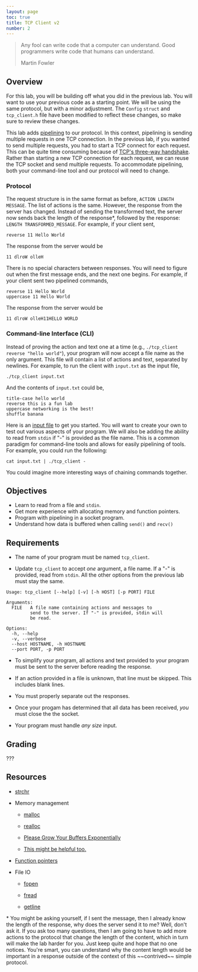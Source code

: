 ```yaml
---
layout: page
toc: true
title: TCP Client v2
number: 2
---
```


> Any fool can write code that a computer can understand. Good programmers write code that humans can understand.
> 
> Martin Fowler

## Overview
For this lab, you will be building off what you did in the previous lab. You will want to use your previous code as a starting point. We will be using the same protocol, but with a minor adjustment. The `Config` `struct` and `tcp_client.h` file have been modified to reflect these changes, so make sure to review these changes.

This lab adds [pipelining](https://en.wikipedia.org/wiki/Pipeline_(computing)) to our protocol. In this context, pipelining is sending multiple requests in one TCP connection. In the previous lab, if you wanted to send multiple requests, you had to start a TCP connect for each request. This can be quite time consuming because of [TCP's three-way handshake](https://en.wikipedia.org/wiki/Transmission_Control_Protocol#Connection_establishment). Rather than starting a new TCP connection for each request, we can reuse the TCP socket and send multiple requests. To accommodate pipelining, both your command-line tool and our protocol will need to change. 

### Protocol

The request structure is in the same format as before, `ACTION LENGTH MESSAGE`. The list of actions is the same. However, the response from the server has changed. Instead of sending the transformed text, the server now sends back the length of the response*, followed by the response: `LENGTH TRANSFORMED_MESSAGE`. For example, if your client sent,

```
reverse 11 Hello World
```

The response from the server would be

```
11 dlroW olleH
```

There is no special characters between responses. You will need to figure out when the first message ends, and the next one begins. For example, if your client sent two pipelined commands,

```
reverse 11 Hello World
uppercase 11 Hello World
```

The response from the server would be

```
11 dlroW olleH11HELLO WORLD
```


### Command-line Interface (CLI)

Instead of proving the action and text one at a time (e.g., `./tcp_client reverse "hello world"`), your program will now accept a file name as the only argument. This file will contain a list of actions and text, separated by newlines. For example, to run the client with `input.txt` as the input file,

```
./tcp_client input.txt
```

And the contents of `input.txt` could be,

```
title-case hello world
reverse this is a fun lab
uppercase networking is the best!
shuffle banana
```

Here is an [input file](input.txt) to get you started. You will want to create your own to test out various aspects of your program. We will also be adding the ability to read from `stdin` if "-" is provided as the file name. This is a common paradigm for command-line tools and allows for easily pipelining of tools. For example, you could run the following:

```
cat input.txt | ./tcp_client -
```

You could imagine more interesting ways of chaining commands together.


## Objectives

- Learn to read from a file and `stdin`.
- Get more experience with allocating memory and function pointers.
- Program with pipelining in a socket program.
- Understand how data is buffered when calling `send()` and `recv()`


## Requirements

- The name of your program must be named `tcp_client`.

- Update `tcp_client` to accept *one* argument, a file name. If a "-" is provided, read from `stdin`. All the other options from the previous lab must stay the same.

```
Usage: tcp_client [--help] [-v] [-h HOST] [-p PORT] FILE

Arguments:
  FILE   A file name containing actions and messages to
         send to the server. If "-" is provided, stdin will
         be read.

Options:
  -h, --help
  -v, --verbose
  --host HOSTNAME, -h HOSTNAME
  --port PORT, -p PORT
```

- To simplify your program, all actions and text provided to your program must be sent to the server before reading the response.

- If an action provided in a file is unknown, that line must be skipped. This includes blank lines.

- You must properly separate out the responses.

- Once your progam has determined that all data has been received, *you* must close the the socket.

- Your program must handle *any size* input.

## Grading

???

## Resources

- [strchr](http://www.cplusplus.com/reference/cstring/strchr/)

- Memory management
    - [malloc](https://en.cppreference.com/w/c/memory/malloc)

    - [realloc](https://en.cppreference.com/w/c/memory/realloc)

    - [Please Grow Your Buffers Exponentially](https://blog.mozilla.org/nnethercote/2014/11/04/please-grow-your-buffers-exponentially/)

    - [This might be helpful too.](https://stackoverflow.com/questions/15409453/pointer-being-reallocd-was-not-allocated)

- [Function pointers](https://www.learn-c.org/en/Function_Pointers)

- File IO
    - [fopen](http://www.cplusplus.com/reference/cstdio/fopen/)

    - [fread](http://www.cplusplus.com/reference/cstdio/fread/)

    - [getline](https://linux.die.net/man/3/getline)


<p class="almost-hide" markdown="1">* <span>You might be asking yourself, if I sent the message, then I already know the length of the response, why does the server send it to me? Well, don't ask it. If you ask too many questions, then I am going to have to add more actions to the protocol that change the length of the content, which in turn will make the lab harder for you. Just keep quite and hope that no one notices. You're smart, you can understand why the content length would be important in a response outside of the context of this ~~contrived~~ simple protocol.</span></p>